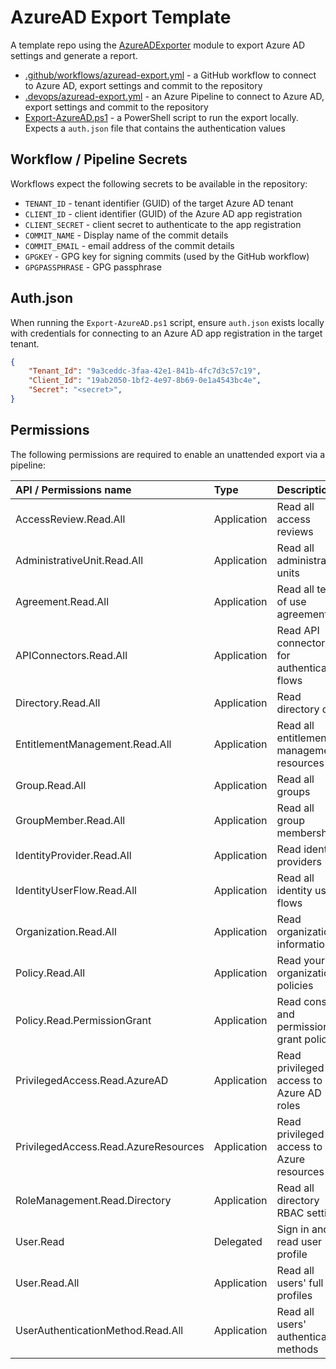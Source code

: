 # AzureAD Export Template

A template repo using the [AzureADExporter](https://github.com/microsoft/azureadexporter) module to export Azure AD settings and generate a report.

* [.github/workflows/azuread-export.yml](.github/workflows/azuread-export.yml) - a GitHub workflow to connect to Azure AD, export settings and commit to the repository
* [.devops/azuread-export.yml](.devops/azuread-export.yml) - an Azure Pipeline to connect to Azure AD, export settings and commit to the repository
* [Export-AzureAD.ps1](Export-AzureAD.ps1) - a PowerShell script to run the export locally. Expects a `auth.json` file that contains the authentication values

## Workflow / Pipeline Secrets

Workflows expect the following secrets to be available in the repository:

* `TENANT_ID` - tenant identifier (GUID) of the target Azure AD tenant
* `CLIENT_ID` - client identifier (GUID) of the Azure AD app registration
* `CLIENT_SECRET` - client secret to authenticate to the app registration
* `COMMIT_NAME` - Display name of the commit details
* `COMMIT_EMAIL` - email address of the commit details
* `GPGKEY` - GPG key for signing commits (used by the GitHub workflow)
* `GPGPASSPHRASE` - GPG passphrase

## Auth.json

When running the `Export-AzureAD.ps1` script, ensure `auth.json` exists locally with credentials for connecting to an Azure AD app registration in the target tenant.

```json
{
    "Tenant_Id": "9a3ceddc-3faa-42e1-841b-4fc7d3c57c19",
    "Client_Id": "19ab2050-1bf2-4e97-8b69-0e1a4543bc4e",
    "Secret": "<secret>",
}
```

## Permissions

The following permissions are required to enable an unattended export via a pipeline:

|API / Permissions name|Type|Description|
|:----|:----|:----|
|AccessReview.Read.All|Application|Read all access reviews|
|AdministrativeUnit.Read.All|Application|Read all administrative units|
|Agreement.Read.All|Application|Read all terms of use agreements|
|APIConnectors.Read.All|Application|Read API connectors for authentication flows|
|Directory.Read.All|Application|Read directory data|
|EntitlementManagement.Read.All|Application|Read all entitlement management resources|
|Group.Read.All|Application|Read all groups|
|GroupMember.Read.All|Application|Read all group memberships|
|IdentityProvider.Read.All|Application|Read identity providers|
|IdentityUserFlow.Read.All|Application|Read all identity user flows|
|Organization.Read.All|Application|Read organization information|
|Policy.Read.All|Application|Read your organization's policies|
|Policy.Read.PermissionGrant|Application|Read consent and permission grant policies|
|PrivilegedAccess.Read.AzureAD|Application|Read privileged access to Azure AD roles|
|PrivilegedAccess.Read.AzureResources|Application|Read privileged access to Azure resources|
|RoleManagement.Read.Directory|Application|Read all directory RBAC settings|
|User.Read|Delegated|Sign in and read user profile|
|User.Read.All|Application|Read all users' full profiles|
|UserAuthenticationMethod.Read.All|Application|Read all users' authentication methods|
